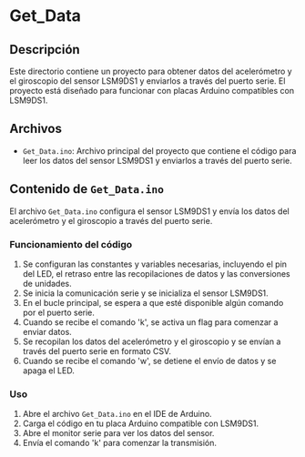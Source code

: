 # Get_Data

## Descripción
Este directorio contiene un proyecto para obtener datos del acelerómetro y el giroscopio del sensor LSM9DS1 y enviarlos a través del puerto serie. El proyecto está diseñado para funcionar con placas Arduino compatibles con LSM9DS1.

## Archivos
- `Get_Data.ino`: Archivo principal del proyecto que contiene el código para leer los datos del sensor LSM9DS1 y enviarlos a través del puerto serie.
  
## Contenido de `Get_Data.ino`
El archivo `Get_Data.ino` configura el sensor LSM9DS1 y envía los datos del acelerómetro y el giroscopio a través del puerto serie.

### Funcionamiento del código
1. Se configuran las constantes y variables necesarias, incluyendo el pin del LED, el retraso entre las recopilaciones de datos y las conversiones de unidades.
2. Se inicia la comunicación serie y se inicializa el sensor LSM9DS1.
3. En el bucle principal, se espera a que esté disponible algún comando por el puerto serie.
4. Cuando se recibe el comando 'k', se activa un flag para comenzar a enviar datos.
5. Se recopilan los datos del acelerómetro y el giroscopio y se envían a través del puerto serie en formato CSV.
6. Cuando se recibe el comando 'w', se detiene el envío de datos y se apaga el LED.

### Uso
1. Abre el archivo `Get_Data.ino` en el IDE de Arduino.
2. Carga el código en tu placa Arduino compatible con LSM9DS1.
3. Abre el monitor serie para ver los datos del sensor.
4. Envía el comando 'k' para comenzar la transmisión.
